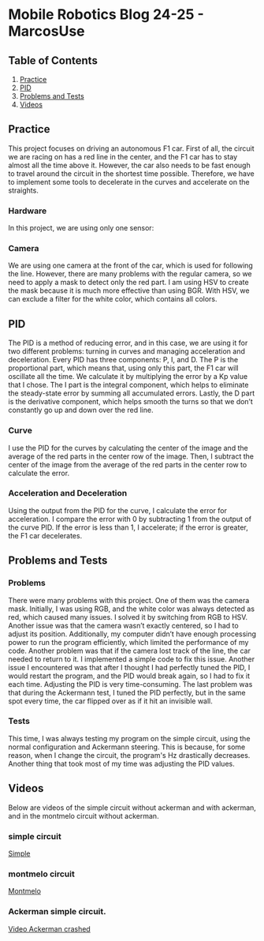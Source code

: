 # Mobile Robotics Blog 24-25 - MarcosUse

## Table of Contents
1. [Practice](#practice)
2. [PID](#pid)
3. [Problems and Tests](#problems-and-tests)
4. [Videos](#videos)

## Practice

This project focuses on driving an autonomous F1 car. First of all, the circuit we are racing on has a red line in the center, and the F1 car has to stay almost all the time above it. However, the car also needs to be fast enough to travel around the circuit in the shortest time possible. Therefore, we have to implement some tools to decelerate in the curves and accelerate on the straights.

### Hardware

In this project, we are using only one sensor:

### Camera
We are using one camera at the front of the car, which is used for following the line. However, there are many problems with the regular camera, so we need to apply a mask to detect only the red part. I am using HSV to create the mask because it is much more effective than using BGR. With HSV, we can exclude a filter for the white color, which contains all colors.

## PID
The PID is a method of reducing error, and in this case, we are using it for two different problems: turning in curves and managing acceleration and deceleration. Every PID has three components: P, I, and D. The P is the proportional part, which means that, using only this part, the F1 car will oscillate all the time. We calculate it by multiplying the error by a Kp value that I chose. The I part is the integral component, which helps to eliminate the steady-state error by summing all accumulated errors. Lastly, the D part is the derivative component, which helps smooth the turns so that we don’t constantly go up and down over the red line.

### Curve
I use the PID for the curves by calculating the center of the image and the average of the red parts in the center row of the image. Then, I subtract the center of the image from the average of the red parts in the center row to calculate the error.

### Acceleration and Deceleration
Using the output from the PID for the curve, I calculate the error for acceleration. I compare the error with 0 by subtracting 1 from the output of the curve PID. If the error is less than 1, I accelerate; if the error is greater, the F1 car decelerates.

## Problems and Tests

### Problems
There were many problems with this project. One of them was the camera mask. Initially, I was using RGB, and the white color was always detected as red, which caused many issues. I solved it by switching from RGB to HSV. Another issue was that the camera wasn’t exactly centered, so I had to adjust its position. Additionally, my computer didn’t have enough processing power to run the program efficiently, which limited the performance of my code. Another problem was that if the camera lost track of the line, the car needed to return to it. I implemented a simple code to fix this issue. Another issue I encountered was that after I thought I had perfectly tuned the PID, I would restart the program, and the PID would break again, so I had to fix it each time. Adjusting the PID is very time-consuming. The last problem was that during the Ackermann test, I tuned the PID perfectly, but in the same spot every time, the car flipped over as if it hit an invisible wall.

### Tests
This time, I was always testing my program on the simple circuit, using the normal configuration and Ackermann steering. This is because, for some reason, when I change the circuit, the program's Hz drastically decreases. Another thing that took most of my time was adjusting the PID values.

## Videos
Below are videos of the simple circuit without ackerman and with ackerman, and in the montmelo circuit without ackerman.

### simple circuit
[Simple](https://urjc-my.sharepoint.com/:v:/g/personal/m_useros_2022_alumnos_urjc_es/EQTt9frgUwpNkVt4oVnQaq8BSJr93ms-8NMZaChUQ3B0eg?e=J5tyyc&nav=eyJyZWZlcnJhbEluZm8iOnsicmVmZXJyYWxBcHAiOiJTdHJlYW1XZWJBcHAiLCJyZWZlcnJhbFZpZXciOiJTaGFyZURpYWxvZy1MaW5rIiwicmVmZXJyYWxBcHBQbGF0Zm9ybSI6IldlYiIsInJlZmVycmFsTW9kZSI6InZpZXcifX0%3D)


### montmelo circuit
[Montmelo](https://urjc-my.sharepoint.com/:v:/g/personal/m_useros_2022_alumnos_urjc_es/ETTBkP2hLAZPhygpfE21x3wBvwxVX-hhKquLwmcACaxNgw?e=p20HwW&nav=eyJyZWZlcnJhbEluZm8iOnsicmVmZXJyYWxBcHAiOiJTdHJlYW1XZWJBcHAiLCJyZWZlcnJhbFZpZXciOiJTaGFyZURpYWxvZy1MaW5rIiwicmVmZXJyYWxBcHBQbGF0Zm9ybSI6IldlYiIsInJlZmVycmFsTW9kZSI6InZpZXcifX0%3D)


### Ackerman simple circuit.

[Video Ackerman crashed](https://urjc-my.sharepoint.com/:v:/g/personal/m_useros_2022_alumnos_urjc_es/EYafU0l0vvhCtcBd-NyHfYMBjRgDGWDA2XxHD_7vG95lCg?e=Ol6VkM&nav=eyJyZWZlcnJhbEluZm8iOnsicmVmZXJyYWxBcHAiOiJTdHJlYW1XZWJBcHAiLCJyZWZlcnJhbFZpZXciOiJTaGFyZURpYWxvZy1MaW5rIiwicmVmZXJyYWxBcHBQbGF0Zm9ybSI6IldlYiIsInJlZmVycmFsTW9kZSI6InZpZXcifX0%3D)


